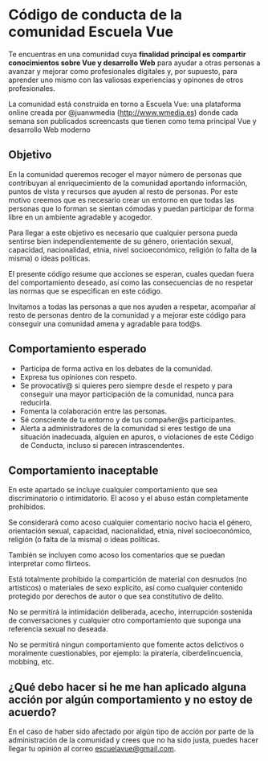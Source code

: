 # Código de conducta de la comunidad Escuela Vue

Te encuentras en una comunidad cuya **finalidad principal es compartir conocimientos sobre Vue y desarrollo Web** para ayudar a otras personas a avanzar y mejorar como profesionales digitales y, por supuesto, para aprender uno mismo con las valiosas experiencias y opinones de otros profesionales.

La comunidad está construida en torno a Escuela Vue: una plataforma online creada por @juanwmedia (http://www.wmedia.es) donde cada semana son publicados screencasts que tienen como tema principal Vue y desarrollo Web moderno

## Objetivo
En la comunidad queremos recoger el mayor número de personas que contribuyan al enriquecimiento de la comunidad aportando información, puntos de vista y recursos que ayuden al resto de personas. Por este motivo creemos que es necesario crear un entorno en que todas las personas que lo forman se sientan cómodas y puedan participar de forma libre en un ambiente agradable y acogedor.

Para llegar a este objetivo es necesario que cualquier persona pueda sentirse bien independientemente de su género, orientación sexual, capacidad, nacionalidad, etnia, nivel socioeconómico, religión (o falta de la misma) o ideas políticas.

El presente código resume que acciones se esperan, cuales quedan fuera del comportamiento deseado, así como las consecuencias de no respetar las normas que se especifican en este código.

Invitamos a todas las personas a que nos ayuden a respetar, acompañar al resto de personas dentro de la comunidad y a mejorar este código para conseguir una comunidad amena y agradable para tod@s.

## Comportamiento esperado
* Participa de forma activa en los debates de la comunidad.
* Expresa tus opiniones con respeto. 
* Se provocativ@ si quieres pero siempre desde el respeto y para conseguir una mayor participación de la comunidad, nunca para reducirla.
* Fomenta la colaboración entre las personas.
* Sé consciente de tu entorno y de tus compañer@s participantes.
* Alerta a administradores de la comunidad si eres testigo de una situación inadecuada, alguien en apuros, o violaciones de este Código de Conducta, incluso si parecen intrascendentes.

## Comportamiento inaceptable
En este apartado se incluye cualquier comportamiento que sea discriminatorio o intimidatorio. El acoso y el abuso están completamente prohibidos. 

Se considerará como acoso cualquier comentario nocivo hacia el género, orientación sexual, capacidad, nacionalidad, etnia, nivel socioeconómico, religión (o falta de la misma) o ideas políticas.

También se incluyen como acoso los comentarios que se puedan interpretar como flirteos.

Está totalmente prohibido la compartición de material con desnudos (no artísticos) o materiales de sexo explícito, así como cualquier contenido protegido por derechos de autor o que sea constitutivo de delito.

No se permitirá la intimidación deliberada, acecho, interrupción sostenida de conversaciones y cualquier otro comportamiento que suponga una referencia sexual no deseada.

No se permitirá ningun comportamiento que fomente actos delictivos o moralmente cuestionables, por ejemplo: la piratería, ciberdelincuencia, mobbing, etc.

## ¿Qué debo hacer si he me han aplicado alguna acción por algún comportamiento y no estoy de acuerdo? 
En el caso de haber sido afectado por algún tipo de acción por parte de la administración de la comunidad y crees que no ha sido justa, puedes hacer llegar tu opinión al correo escuelavue@gmail.com.
